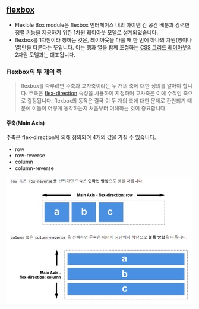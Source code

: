 ## [flexbox](https://developer.mozilla.org/ko/docs/Web/CSS/CSS_Flexible_Box_Layout/Basic_Concepts_of_Flexbox)

- Flexible Box module은 flexbox 인터페이스 내의 아이템 간 공간 배분과 강력한 정렬 기능을 제공하기 위한 1차원 레이아웃 모델로 설계되었습니다.
- flexbox를 1차원이라 칭하는 것은, 레이아웃을 다룰 때 한 번에 하나의 차원(행이나 열)만을 다룬다는 뜻입니다. 이는 행과 열을 함께 조절하는 [CSS 그리드 레이아웃](https://developer.mozilla.org/en-US/docs/Web/CSS/CSS_Grid_Layout)의 2차원 모델과는 대조됩니다.

### Flexbox의 두 개의 축

> flexbox를 다루려면 주축과 교차축이라는 두 개의 축에 대한 정의를 알아야 합니다. 주축은 [flex-direction](https://developer.mozilla.org/ko/docs/Web/CSS/flex-direction) 속성을 사용하여 지정하며 교차축은 이에 수직인 축으로 결정됩니다. flexbox의 동작은 결국 이 두 개의 축에 대한 문제로 환원되기 때문에 이들이 어떻게 동작하는지 처음부터 이해하는 것이 중요합니다.

#### 주축(Main Axis)

주축은 flex-direction에 의해 정의되며 4개의 값을 가질 수 있습니다.

- row
- row-reverse
- column
- column-reverse

![Main Axis](./flexbox_01.PNG)
